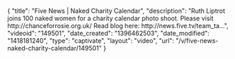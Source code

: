 {
    "title": "Five News | Naked Charity Calendar",
    "description": "Ruth Liptrot joins 100 naked women for a charity calendar photo shoot. Please visit http:\/\/chanceforrosie.org.uk\/ Read blog here: http:\/\/news.five.tv\/team_ta...",
    "videoid": "149501",
    "date_created": "1396462503",
    "date_modified": "1418181240",
    "type": "captivate",
    "layout": "video",
    "url": "\/v\/five-news-naked-charity-calendar\/149501"
}